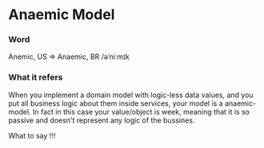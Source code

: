 # Anaemic Model

### Word
Anemic, US => Anaemic, BR /əˈniːmɪk 

### What it refers
When you implement a domain model with logic-less data values, and 
you put all business logic about them inside services, your model 
is a anaemic-model. In fact in this case your value/object is week,
meaning that it is so passive and doesn't represent any logic of the
bussines.


What to say !!!
